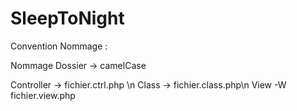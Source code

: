 # SleepToNight

Convention Nommage :

Nommage Dossier -> camelCase

Controller -> fichier.ctrl.php \n
Class -> fichier.class.php\n
View -W fichier.view.php
